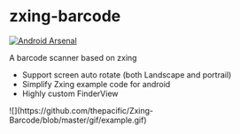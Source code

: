 # zxing-barcode
[![Android Arsenal](https://img.shields.io/badge/Android%20Arsenal-zxing--barcode-brightgreen.svg?style=flat)](http://android-arsenal.com/details/3/4477)

A barcode scanner based on zxing
 * Support screen auto rotate (both Landscape and portrail)
 * Simplify Zxing example code for android
 * Highly custom FinderView
<p>
![](https://github.com/thepacific/Zxing-Barcode/blob/master/gif/example.gif)
